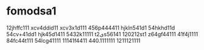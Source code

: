 # fomodsa1
12jhffc111
xcv4ddid11
xcv3x1d111
456p444411
hjkln541d1
54hkhd11d
54cv+41dd1
hjk45d1411
5432k11111
t2یs56141
120212st1
z64gf44111
41f4j1111
84fc44t111
54lcg41111
11141f4411
440.1111111
1211121111

